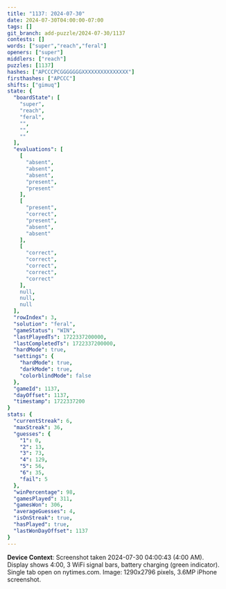 ```yaml
---
title: "1137: 2024-07-30"
date: 2024-07-30T04:00:00-07:00
tags: []
git_branch: add-puzzle/2024-07-30/1137
contests: []
words: ["super","reach","feral"]
openers: ["super"]
middlers: ["reach"]
puzzles: [1137]
hashes: ["APCCCPCGGGGGGGXXXXXXXXXXXXXXX"]
firsthashes: ["APCCC"]
shifts: ["gimuq"]
state: {
  "boardState": [
    "super",
    "reach",
    "feral",
    "",
    "",
    ""
  ],
  "evaluations": [
    [
      "absent",
      "absent",
      "absent",
      "present",
      "present"
    ],
    [
      "present",
      "correct",
      "present",
      "absent",
      "absent"
    ],
    [
      "correct",
      "correct",
      "correct",
      "correct",
      "correct"
    ],
    null,
    null,
    null
  ],
  "rowIndex": 3,
  "solution": "feral",
  "gameStatus": "WIN",
  "lastPlayedTs": 1722337200000,
  "lastCompletedTs": 1722337200000,
  "hardMode": true,
  "settings": {
    "hardMode": true,
    "darkMode": true,
    "colorblindMode": false
  },
  "gameId": 1137,
  "dayOffset": 1137,
  "timestamp": 1722337200
}
stats: {
  "currentStreak": 6,
  "maxStreak": 36,
  "guesses": {
    "1": 0,
    "2": 13,
    "3": 73,
    "4": 129,
    "5": 56,
    "6": 35,
    "fail": 5
  },
  "winPercentage": 98,
  "gamesPlayed": 311,
  "gamesWon": 306,
  "averageGuesses": 4,
  "isOnStreak": true,
  "hasPlayed": true,
  "lastWonDayOffset": 1137
}
---
```

<!-- more -->

**Device Context**: Screenshot taken 2024-07-30 04:00:43 (4:00 AM). Display shows 4:00, 3 WiFi signal bars, battery charging (green indicator). Single tab open on nytimes.com. Image: 1290x2796 pixels, 3.6MP iPhone screenshot.